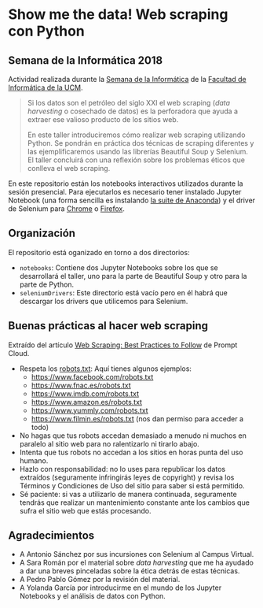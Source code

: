 # Show me the data! Web scraping con Python
## Semana de la Informática 2018

Actividad realizada durante la [Semana de la Informática](http://informatica.ucm.es/iv-semana-de-la-informatica-2018) de la [Facultad de Informática de la UCM](http://informatica.ucm.es).

> Si los datos son el petróleo del siglo XXI el web scraping (_data harvesting_ o cosechado de datos) es la perforadora que ayuda a extraer ese valioso producto de los sitios web.
> 
> En este taller introduciremos cómo realizar web scraping utilizando Python. Se pondrán en práctica dos técnicas de scraping diferentes y las ejemplificaremos usando las librerías Beautiful Soup y Selenium. El taller concluirá con una reflexión sobre los problemas éticos que conlleva el web scraping.

En este repositorio están los notebooks interactivos utilizados durante la sesión presencial. Para ejecutarlos es necesario tener instalado Jupyter Notebook (una forma sencilla es instalando [la suite de Anaconda](https://www.anaconda.com/download/)) y el driver de Selenium para [Chrome](https://sites.google.com/a/chromium.org/chromedriver/) o [Firefox](https://github.com/mozilla/geckodriver/).

## Organización

El repositorio está oganizado en torno a dos directorios:

- `notebooks`: Contiene dos Jupyter Notebooks sobre los que se desarrollará el taller, uno para la parte de Beautiful Soup y otro para la parte de Python.
- `seleniumDrivers`: Este directorio está vacío pero en él habrá que descargar los drivers que utilicemos para Selenium.

## Buenas prácticas al hacer web scraping

Extraído del artículo [Web Scraping: Best Practices to Follow](https://www.promptcloud.com/blog/web-scraping-best-practices) de Prompt Cloud.

- Respeta los [robots.txt](https://en.wikipedia.org/wiki/Robots.txt): Aquí tienes algunos ejemplos:
    + <https://www.facebook.com/robots.txt>
    + <https://www.fnac.es/robots.txt>
    + <https://www.imdb.com/robots.txt>
    + <https://www.amazon.es/robots.txt>
    + <https://www.yummly.com/robots.txt>
    + <https://www.filmin.es/robots.txt> (nos dan permiso para acceder a todo)
- No hagas que tus robots accedan demasiado a menudo ni muchos en paralelo al sitio web para no ralentizarlo ni tirarlo abajo.
- Intenta que tus robots no accedan a los sitios en horas punta del uso humano.
- Hazlo con responsabilidad: no lo uses para republicar los datos extraídos (seguramente infringirás leyes de copyright) y revisa los Términos y Condiciones de Uso del sitio para saber si está permitido.
- Sé paciente: si vas a utilizarlo de manera continuada, seguramente tendrás que realizar un mantenimiento constante ante los cambios que sufra el sitio web que estás procesando.

## Agradecimientos

- A Antonio Sánchez por sus incursiones con Selenium al Campus Virtual.
- A Sara Román por el material sobre _data harvesting_ que me ha ayudado a dar una breves pinceladas sobre la ética detrás de estas técnicas.
- A Pedro Pablo Gómez por la revisión del material. 
- A Yolanda García por introducirme en el mundo de los Jupyter Notebooks y el análisis de datos con Python.

